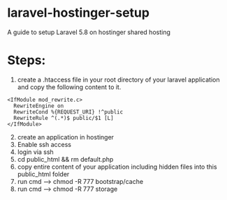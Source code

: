 # laravel-hostinger-setup
A guide to setup Laravel 5.8 on hostinger shared hosting


# Steps:

1. create a .htaccess file in your root directory of your laravel application and copy the following content to it.
```
<IfModule mod_rewrite.c>
  RewriteEngine on
  RewriteCond %{REQUEST_URI} !^public
  RewriteRule ^(.*)$ public/$1 [L]
</IfModule>
```
2. create an application in hostinger
3. Enable ssh access
4. login via ssh
5. cd public_html && rm default.php
6. copy entire content of your application including hidden files into this public_html folder
7. run cmd --> chmod -R 777 bootstrap/cache
8. run cmd --> chmod -R 777 storage
